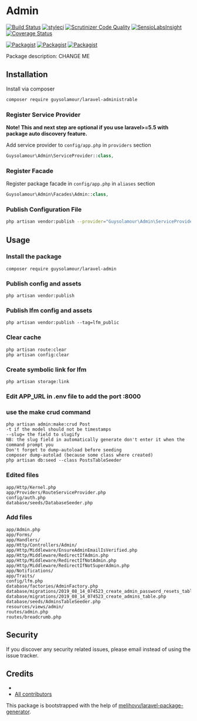 # Admin

[![Build Status](https://travis-ci.org/guysolamour/admin.svg?branch=master)](https://travis-ci.org/guysolamour/admin)
[![styleci](https://styleci.io/repos/CHANGEME/shield)](https://styleci.io/repos/CHANGEME)
[![Scrutinizer Code Quality](https://scrutinizer-ci.com/g/guysolamour/admin/badges/quality-score.png?b=master)](https://scrutinizer-ci.com/g/guysolamour/admin/?branch=master)
[![SensioLabsInsight](https://insight.sensiolabs.com/projects/CHANGEME/mini.png)](https://insight.sensiolabs.com/projects/CHANGEME)
[![Coverage Status](https://coveralls.io/repos/github/guysolamour/admin/badge.svg?branch=master)](https://coveralls.io/github/guysolamour/admin?branch=master)

[![Packagist](https://img.shields.io/packagist/v/guysolamour/admin.svg)](https://packagist.org/packages/guysolamour/admin)
[![Packagist](https://poser.pugx.org/guysolamour/admin/d/total.svg)](https://packagist.org/packages/guysolamour/admin)
[![Packagist](https://img.shields.io/packagist/l/guysolamour/admin.svg)](https://packagist.org/packages/guysolamour/admin)

Package description: CHANGE ME

## Installation

Install via composer
```bash
composer require guysolamour/laravel-administrable
```

### Register Service Provider

**Note! This and next step are optional if you use laravel>=5.5 with package
auto discovery feature.**

Add service provider to `config/app.php` in `providers` section
```php
Guysolamour\Admin\ServiceProvider::class,
```

### Register Facade

Register package facade in `config/app.php` in `aliases` section
```php
Guysolamour\Admin\Facades\Admin::class,
```

### Publish Configuration File

```bash
php artisan vendor:publish --provider="Guysolamour\Admin\ServiceProvider" --tag="config"
```

## Usage

### Install the package
    composer require guysolamour/laravel-admin

### Publish config and assets
    php artisan vendor:publish

### Publish lfm config and assets
    php artisan vendor:publish --tag=lfm_public

### Clear cache
    php artisan route:clear
    php artisan config:clear

### Create symbolic link for lfm
    php artisan storage:link

### Edit APP_URL in  .env file to add the port :8000


### use the make crud command
    php artisan admin:make:crud Post
    -t if the model should not be timestamps
    --slug= the field to slugify
    NB: the slug field in automatically generate don't enter it when the command prompt you
    Don't forget to dump-autoload before seeding
    composer dump-autolad (because some class where created)
    php artisan db:seed --class PostsTableSeeder



### Edited files
    app/Http/Kernel.php
	app/Providers/RouteServiceProvider.php
	config/auth.php
	database/seeds/DatabaseSeeder.php


### Add files
    app/Admin.php
    app/Forms/
    app/Handlers/
    app/Http/Controllers/Admin/
    app/Http/Middleware/EnsureAdminEmailIsVerified.php
    app/Http/Middleware/RedirectIfAdmin.php
    app/Http/Middleware/RedirectIfNotAdmin.php
    app/Http/Middleware/RedirectIfNotSuperAdmin.php
    app/Notifications/
    app/Traits/
    config/lfm.php
    database/factories/AdminFactory.php
    database/migrations/2019_08_14_074523_create_admin_password_resets_table.php
    database/migrations/2019_08_14_074523_create_admins_table.php
    database/seeds/AdminsTableSeeder.php
    resources/views/admin/
    routes/admin.php
    routes/breadcrumb.php



## Security

If you discover any security related issues, please email
instead of using the issue tracker.

## Credits

- [](https://github.com/guysolamour/admin)
- [All contributors](https://github.com/guysolamour/admin/graphs/contributors)

This package is bootstrapped with the help of
[melihovv/laravel-package-generator](https://github.com/melihovv/laravel-package-generator).


